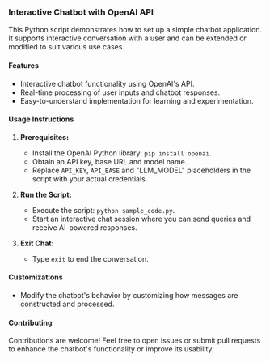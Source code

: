 ### **Interactive Chatbot with OpenAI API**

This Python script demonstrates how to set up a simple chatbot application. It supports interactive conversation with a user and can be extended or modified to suit various use cases.

#### **Features**
- Interactive chatbot functionality using OpenAI's API.
- Real-time processing of user inputs and chatbot responses.
- Easy-to-understand implementation for learning and experimentation.

#### **Usage Instructions**
1. **Prerequisites:**
   - Install the OpenAI Python library: `pip install openai`.
   - Obtain an API key, base URL and model name.
   - Replace `API_KEY`, `API_BASE` and "LLM_MODEL" placeholders in the script with your actual credentials.

2. **Run the Script:**
   - Execute the script: `python sample_code.py`.
   - Start an interactive chat session where you can send queries and receive AI-powered responses.

3. **Exit Chat:**
   - Type `exit` to end the conversation.

#### **Customizations**
- Modify the chatbot's behavior by customizing how messages are constructed and processed.

#### **Contributing**
Contributions are welcome! Feel free to open issues or submit pull requests to enhance the chatbot's functionality or improve its usability.
